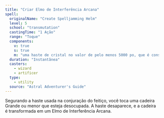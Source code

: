 ```yaml
---
title: "Criar Elmo de Interferência Arcana"
spell:
  originalName: "Create Spelljamming Helm"
  level: 5
  school: "transmutation"
  castingTime: "1 Ação"
  range: "Toque"
  components:
    v: true
    s: true
    m: "uma haste de cristal no valor de pelo menos 5000 po, que é consumida pelo feitiço"
  duration: "Instantânea"
  casters:
    - wizard
    - artificer
  type:
    - utility
  source: "Astral Adventurer's Guide"
---
```


Segurando a haste usada na conjuração do feitiço, você toca uma cadeira Grande ou menor que esteja desocupada. A haste desaparece, e a cadeira é transformada em um Elmo de Interferência Arcana.
